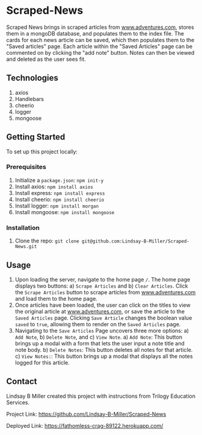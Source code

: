 # Scraped-News

Scraped News brings in scraped articles from www.adventures.com, stores them in a mongoDB database, and populates them to the index file. The cards for each news article can be saved, which then populates them to the "Saved articles" page. Each article within the "Saved Articles" page can be commented on by clicking the "add note" button. Notes can then be viewed and deleted as the user sees fit. 

## Technologies
1. axios
2. Handlebars
3. cheerio
4. logger
5. mongoose


## Getting Started
To set up this project locally:

### Prerequisites
1. Initialize a `package.json`: `npm init-y`
2. Install axios: `npm install axios`
3. Install express: `npm install express`
4. Install cheerio: `npm install cheerio`
5. Install logger: `npm install morgan`
6. Install mongoose: `npm install mongoose`

### Installation
1. Clone the repo: `git clone git@github.com:Lindsay-B-Miller/Scraped-News.git`

## Usage
1. Upon loading the server, navigate to the home page `/`. The home page displays two buttons: a) `Scrape Articles` and b)  `Clear Articles`. Click the `Scrape Articles` button to scrape articles from www.adventures.com and load them to the home page.
2. Once articles have been loaded, the user can click on the titles to view the original article at www.adventures.com, or save the article to the `Saved Articles` page. Clicking `Save Article` changes the boolean value `saved` to `true`, allowing them to render on the `Saved Articles` page. 
3. Navigating to the `Save Articles` Page uncovers three more options: a) `Add Note`, b) `Delete Note`, and c) `View Note`.
    a) `Add Note`: This button brings up a modal with a form that lets the user input a note title and note body.
    b) `Delete Notes`: This button deletes all notes for that article.
    c) `View Notes:`: This button brings up a modal that displays all the notes logged for this article. 


## Contact
Lindsay B Miller created this project with instructions from Trilogy Education Services.

Project Link: https://github.com/Lindsay-B-Miller/Scraped-News

Deployed Link: https://fathomless-crag-89122.herokuapp.com/
